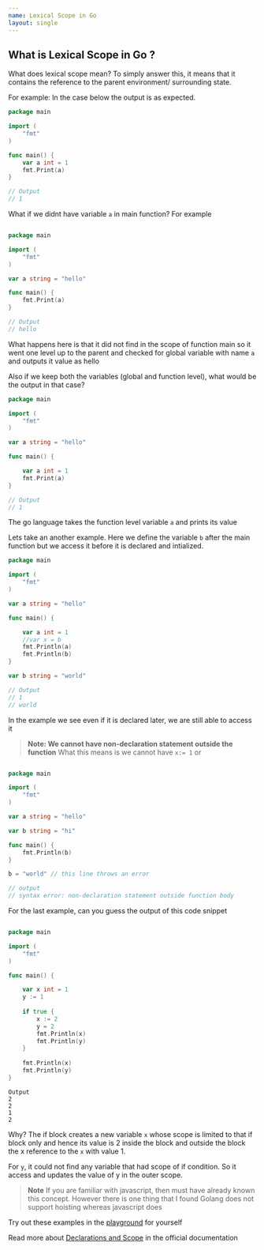 ```yaml
---
name: Lexical Scope in Go
layout: single
---
```


## What is Lexical Scope in Go ? 

<!--Explain the conecpt similar to javascript -->

What does lexical scope mean? To simply answer this, it means that it contains the reference to the parent environment/ surrounding state.

For example: In the case below the output is as expected.

```go
package main

import (
	"fmt"
)

func main() {
 	var a int = 1
	fmt.Print(a)
}

// Output
// 1
```

What if we didnt have variable `a` in main function?
For example

```go

package main

import (
	"fmt"
)

var a string = "hello"

func main() {
	fmt.Print(a)
}

// Output
// hello

```

What happens here is that it did not find in the scope of function main so it went one level up to the parent and checked for global variable with name `a` and outputs it value as hello

Also if we keep both the variables (global and function level), what would be the output in that case?

```go
package main

import (
	"fmt"
)

var a string = "hello"

func main() {

	var a int = 1
	fmt.Print(a)
}

// Output
// 1
```

The go language takes the function level variable `a` and prints its value


Lets take an another example. Here we define the variable `b` after the main function but we access it before it is declared and intialized.

```go
package main

import (
	"fmt"
)

var a string = "hello"

func main() {

	var a int = 1
	//var x = b		
	fmt.Println(a)
	fmt.Println(b)
}

var b string = "world"

// Output
// 1
// world
```

In the example we see even if it is declared later, we are still able to access it


> **Note: We cannot have non-declaration statement outside the function** What this means is we cannot have `x:= 1` or
```go

package main

import (
	"fmt"
)

var a string = "hello"

var b string = "hi"

func main() {
	fmt.Println(b)
}

b = "world" // this line throws an error

// output
// syntax error: non-declaration statement outside function body
```

For the last example, can you guess the output of this code snippet

```go

package main

import (
	"fmt"
)

func main() {

	var x int = 1
	y := 1	
	
	if true {
		x := 2
		y = 2
		fmt.Println(x)
		fmt.Println(y)
	}
	
	fmt.Println(x)
	fmt.Println(y)
}

```

```
Output
2
2
1
2
```

Why? The if block creates a new variable `x` whose scope is limited to that if block only and hence its value is 2 inside the block and outside the block the x reference to the `x` with value 1. 

For `y`, it could not find any variable that had scope of if condition. So it access and updates the value of y in the outer scope. 

> **Note** If you are familiar with javascript, then must have already known this concept. However there is one thing that I found Golang does not support hoisting whereas javascript does

Try out these examples in the [playground](https://play.golang.org/) for yourself

Read more about [Declarations and Scope](https://golang.org/ref/spec#Declarations_and_scope) in the official documentation
